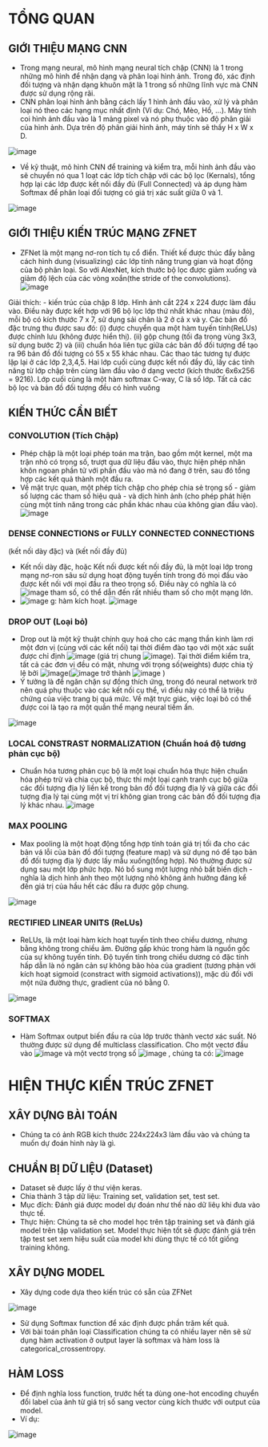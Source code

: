 # **TỔNG QUAN**
## GIỚI THIỆU MẠNG CNN
  - Trong mạng neural, mô hình mạng neural tích chập (CNN) là 1 trong những mô hình để nhận dạng và phân loại hình ảnh. Trong đó, xác định đối tượng và nhận dạng khuôn mặt là 1 trong số những lĩnh vực mà CNN được sử dụng rộng rãi.
  - CNN phân loại hình ảnh bằng cách lấy 1 hình ảnh đầu vào, xử lý và phân loại nó theo các hạng mục nhất định (Ví dụ: Chó, Mèo, Hổ, ...). Máy tính coi hình ảnh đầu vào là 1 mảng pixel và nó phụ thuộc vào độ phân giải của hình ảnh. Dựa trên độ phân giải hình ảnh, máy tính sẽ thấy H x W x D.

![image](https://user-images.githubusercontent.com/80802875/116171809-b1050900-a733-11eb-9276-22a064b6f833.png)
  - Về kỹ thuật, mô hình CNN để training và kiểm tra, mỗi hình ảnh đầu vào sẽ chuyển nó qua 1 loạt các lớp tích chập với các bộ lọc (Kernals), tổng hợp lại các lớp được kết nối đầy đủ (Full Connected) và áp dụng hàm Softmax để phân loại đối tượng có giá trị xác suất giữa 0 và 1.

![image](https://user-images.githubusercontent.com/80802875/116171908-e90c4c00-a733-11eb-8e83-c518afe7ddc4.png)

## GIỚI THIỆU KIẾN TRÚC MẠNG ZFNET
  - ZFNet là một mạng nơ-ron tích tụ cổ điển. Thiết kế được thúc đẩy bằng cách hình dung (visualizing) các lớp tính năng trung gian và hoạt động của bộ phân loại. So với AlexNet, kích thước bộ lọc được giảm xuống và giảm độ lệch của các vòng xoắn(the stride of the convolutions).
![image](https://user-images.githubusercontent.com/80802875/115350581-7b19cf00-a1df-11eb-96b6-934ea7df2c8c.png)

 Giải thích: - kiến trúc của chập 8 lớp. Hình ảnh cắt 224 x 224 được làm đầu vào. Điều này được kết hợp với 96 bộ lọc lớp thứ nhất khác nhau (màu đỏ), mỗi bộ có kích thước 7 x 7, sử dụng sải chân là 2 ở cả x và y. Các bản đồ đặc trưng thu được sau đó: (i) được chuyển qua một hàm tuyến tính(ReLUs) được chỉnh lưu (không được hiển thị). (ii) gộp chung (tối đa trong vùng 3x3, sử dụng bước 2) và (iii) chuẩn hóa liên tục giữa các bản đồ đối tượng để tạo ra 96 bản đồ đối tượng có 55 x 55 khác nhau. Các thao tác tương tự được lặp lại ở các lớp 2,3,4,5. Hai lớp cuối cùng được kết nối đầy đủ, lấy các tính năng từ lớp chập trên cùng làm đầu vào ở dạng vectơ (kích thước 6x6x256 = 9216). Lớp cuối cùng là một hàm softmax C-way, C là số lớp. Tất cả các bộ lọc và bản đồ đối tượng đều có hình vuông
## KIẾN THỨC CẦN BIẾT
### CONVOLUTION (Tích Chập)
  - Phép chập là một loại phép toán ma trận, bao gồm một kernel, một ma trận nhỏ có trọng số, trượt qua dữ liệu đầu vào, thực hiện phép nhân khôn ngoan phần tử với phần đầu vào mà nó đang ở trên, sau đó tổng hợp các kết quả thành một đầu ra.
  - Về mặt trực quan, một phép tích chập cho phép chia sẻ trọng số - giảm số lượng các tham số hiệu quả - và dịch hình ảnh (cho phép phát hiện cùng một tính năng trong các phần khác nhau của không gian đầu vào).
![image](https://user-images.githubusercontent.com/80802875/115276017-baf39e80-a16c-11eb-8c6e-3ea8792c6595.png)

### DENSE CONNECTIONS or FULLY CONNECTED CONNECTIONS
   (kết nối dày đặc) và (kết nối đầy đủ)
   - Kết nối dày đặc, hoặc Kết nối được kết nối đầy đủ, là một loại lớp trong mạng nơ-ron sâu sử dụng hoạt động tuyến tính trong đó mọi đầu vào được kết nối với mọi đầu ra theo trọng số. Điều này có nghĩa là có ![image](https://user-images.githubusercontent.com/80802875/115280503-3441c000-a172-11eb-8427-6bb88e343a2b.png) tham số, có thể dẫn đến rất nhiều tham số cho một mạng lớn.
   - ![image](https://user-images.githubusercontent.com/80802875/115280654-5b988d00-a172-11eb-8a53-3d906b5b79b7.png)
   g: hàm kích hoạt.
![image](https://user-images.githubusercontent.com/80802875/115280815-8be02b80-a172-11eb-8f20-51f146c5eb34.png)

### DROP OUT (Loại bỏ)
   - Drop out là một kỹ thuật chính quy hoá cho các mạng thần kinh làm rơi một đơn vị (cùng với các kết nối) tại thời điểm đào tạo với một xác suất được chỉ định ![image](https://user-images.githubusercontent.com/80802875/115281219-f5603a00-a172-11eb-8cbf-cda6dc8c0b15.png) (giá trị chung ![image](https://user-images.githubusercontent.com/80802875/115281348-19bc1680-a173-11eb-8e61-240ae5760f6a.png)). Tại thời điểm kiểm tra, tất cả các đơn vị đều có mặt, nhưng với trọng số(weights) được chia tỷ lệ bởi ![image](https://user-images.githubusercontent.com/80802875/115281519-4bcd7880-a173-11eb-855f-7f9562d6d632.png)(![image](https://user-images.githubusercontent.com/80802875/115281586-6142a280-a173-11eb-828b-df8384835143.png) trở thành ![image](https://user-images.githubusercontent.com/80802875/115281650-6ef82800-a173-11eb-9689-77313194e537.png) )
   - Ý tưởng là để ngăn chặn sự đồng thích ứng, trong đó neural network trở nên quá phụ thuộc vào các kết nối cụ thể, vì điều này có thể là triệu chứng của việc trang bị quá mức. Về mặt trực giác, việc loại bỏ có thể được coi là tạo ra một quần thể mạng neural tiềm ẩn.

![image](https://user-images.githubusercontent.com/80802875/115282047-eaf27000-a173-11eb-9beb-0f163080102e.png)

### LOCAL CONSTRAST NORMALIZATION (Chuẩn hoá độ tương phản cục bộ)
   - Chuẩn hóa tương phản cục bộ là một loại chuẩn hóa thực hiện chuẩn hóa phép trừ và chia cục bộ, thực thi một loại cạnh tranh cục bộ giữa các đối tượng địa lý liền kề trong bản đồ đối tượng địa lý và giữa các đối tượng địa lý tại cùng một vị trí không gian trong các bản đồ đối tượng địa lý khác nhau.
![image](https://user-images.githubusercontent.com/80802875/115282550-884da400-a174-11eb-83f4-457e704c422f.png)

### MAX POOLING
   - Max pooling là một hoạt động tổng hợp tính toán giá trị tối đa cho các bản vá lỗi của bản đồ đối tượng (feature map) và sử dụng nó để tạo bản đồ đối tượng địa lý được lấy mẫu xuống(tổng hợp). Nó thường được sử dụng sau một lớp phức hợp. Nó bổ sung một lượng nhỏ bất biến dịch - nghĩa là dịch hình ảnh theo một lượng nhỏ không ảnh hưởng đáng kể đến giá trị của hầu hết các đầu ra được gộp chung.

![image](https://user-images.githubusercontent.com/80802875/115283418-86d0ab80-a175-11eb-8c01-a29ecd80d16b.png)

### RECTIFIED LINEAR UNITS (ReLUs)
   - ReLUs, là một loại hàm kích hoạt tuyến tính theo chiều dương, nhưng bằng không trong chiều âm. Đường gấp khúc trong hàm là nguồn gốc của sự không tuyến tính. Độ tuyến tính trong chiều dương có đặc tính hấp dẫn là nó ngăn cản sự không bão hòa của gradient (tương phản với kích hoạt sigmoid (constract with sigmoid activations)), mặc dù đối với một nửa đường thực, gradient của nó bằng 0.

![image](https://user-images.githubusercontent.com/80802875/115283683-e4fd8e80-a175-11eb-81f9-c75582135ae7.png)

### SOFTMAX 
   -  Hàm Softmax output biến đầu ra của lớp trước thành vectơ xác suất. Nó thường được sử dụng để multiclass classification. Cho một vectơ đầu vào ![image](https://user-images.githubusercontent.com/80802875/115283982-4cb3d980-a176-11eb-9d64-2e25e264e1a3.png)
 và một vectơ trọng số ![image](https://user-images.githubusercontent.com/80802875/115284011-54737e00-a176-11eb-882f-c4f90bd9bb35.png)
, chúng ta có:
![image](https://user-images.githubusercontent.com/80802875/115284046-5dfce600-a176-11eb-9030-2d74584b6a39.png)

# **HIỆN THỰC KIẾN TRÚC ZFNET**
## XÂY DỰNG BÀI TOÁN
  - Chúng ta có ảnh RGB kích thước 224x224x3 làm đầu vào và chúng ta muốn dự đoán hình này là gì.
## CHUẨN BỊ DỮ LIỆU (Dataset)
  - Dataset sẽ được lấy ở thư viện keras.
  - Chia thành 3 tập dữ liệu: Training set, validation set, test set.
  - Mục đích: Đánh giá được model dự đoán như thế nào dữ liêụ khi đưa vào thực tế.
  - Thực hiện: Chúng ta sẽ cho model học trên tập training set và đánh giá model trên tập validation set. Model thực hiện tốt sẽ được đánh giá trên tập test set xem hiệu suất của model khi dùng thực tế có tốt giống training không.
## XÂY DỰNG MODEL
  - Xây dựng code dựa theo kiến trúc có sẵn của ZFNet

![image](https://user-images.githubusercontent.com/80802875/115350581-7b19cf00-a1df-11eb-96b6-934ea7df2c8c.png)
  - Sử dụng Softmax function để xác định được phần trăm kết quả.
  - Với bài toán phân loại Classification chúng ta có nhiều layer nên sẽ sử dụng hàm activation ở output layer là softmax và hàm loss là categorical_crossentropy.
## HÀM LOSS
  - Để định nghĩa loss function, trước hết ta dùng one-hot encoding chuyển đổi label của ảnh từ giá trị
số sang vector cùng kích thước với output của model. 
  - Ví dụ:

![image](https://user-images.githubusercontent.com/80802875/116173974-b95f4300-a737-11eb-86ee-8734534f880f.png)

